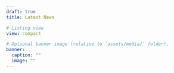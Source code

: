 ```yaml
---
draft: true
title: Latest News

# Listing view
view: compact

# Optional banner image (relative to `assets/media/` folder).
banner:
  caption: ""
  image: ""
---
```

